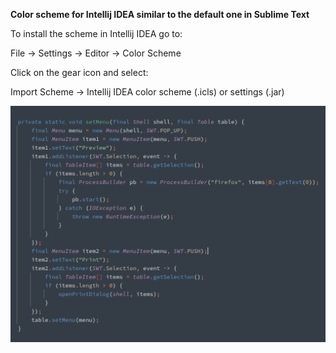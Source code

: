 **Color scheme for Intellij IDEA similar to the default one in Sublime Text**

To install the scheme in Intellij IDEA go to:

File -> Settings -> Editor -> Color Scheme

Click on the gear icon and select:

Import Scheme -> Intellij IDEA color scheme (.icls) or settings (.jar)

![alt "Mariana Color Scheme for Intellij"](mariana-color-scheme-for-intellij.png "Mariana Color Scheme for Intellij")
